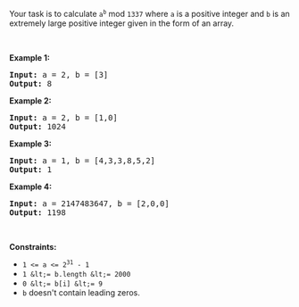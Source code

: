 Your task is to calculate <code>a<sup>b</sup></code> mod `` 1337 `` where `` a `` is a positive integer and `` b `` is an extremely large positive integer given in the form of an array.

&nbsp;

__Example 1:__

<pre><strong>Input:</strong> a = 2, b = [3]
<strong>Output:</strong> 8
</pre>

__Example 2:__

<pre><strong>Input:</strong> a = 2, b = [1,0]
<strong>Output:</strong> 1024
</pre>

__Example 3:__

<pre><strong>Input:</strong> a = 1, b = [4,3,3,8,5,2]
<strong>Output:</strong> 1
</pre>

__Example 4:__

<pre><strong>Input:</strong> a = 2147483647, b = [2,0,0]
<strong>Output:</strong> 1198
</pre>

&nbsp;

__Constraints:__

*   <code>1 &lt;= a &lt;= 2<sup>31</sup> - 1</code>
*   `` 1 &lt;= b.length &lt;= 2000 ``
*   `` 0 &lt;= b[i] &lt;= 9 ``
*   `` b `` doesn't contain leading zeros.